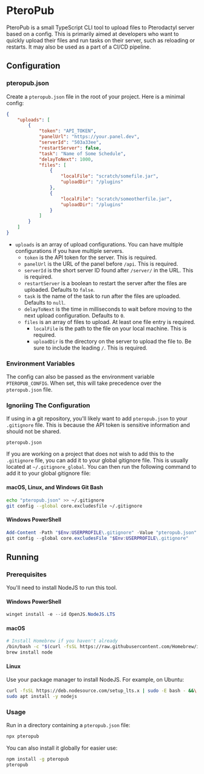 # PteroPub

PteroPub is a small TypeScript CLI tool to upload files to Pterodactyl server based on a config. This is primarily aimed at developers who want to quickly upload their files and run tasks on their server, such as reloading or restarts. It may also be used as a part of a CI/CD pipeline.

## Configuration

### pteropub.json

Create a `pteropub.json` file in the root of your project. Here is a minimal config:

```json
{
    "uploads": [
        {
            "token": "API_TOKEN",
            "panelUrl": "https://your.panel.dev",
            "serverId": "503a33ee",
            "restartServer": false,
            "task": "Name of Some Schedule",
            "delayToNext": 1000,
            "files": [
                {
                    "localFile": "scratch/somefile.jar",
                    "uploadDir": "/plugins"
                },
                {
                    "localFile": "scratch/someotherfile.jar",
                    "uploadDir": "/plugins"
                }
            ]
        }
    ]
}
```

- `uploads` is an array of upload configurations. You can have multiple configurations if you have multiple servers.
    - `token` is the API token for the server. This is required.
    - `panelUrl` is the URL of the panel before `/api`. This is required.
    - `serverId` is the short server ID found after `/server/` in the URL. This is required.
    - `restartServer` is a boolean to restart the server after the files are uploaded. Defaults to `false`.
    - `task` is the name of the task to run after the files are uploaded. Defaults to `null`.
    - `delayToNext` is the time in milliseconds to wait before moving to the next upload configuration. Defaults to `0`.
    - `files` is an array of files to upload. At least one file entry is required.
        - `localFile` is the path to the file on your local machine. This is required.
        - `uploadDir` is the directory on the server to upload the file to. Be sure to include the leading `/`. This is required.


### Environment Variables

The config can also be passed as the environment variable `PTEROPUB_CONFIG`. When set, this will take precedence over the `pteropub.json` file.

### Ignoriing The Configuration

If using in a git repository, you'll likely want to add `pteropub.json` to your `.gitignore` file. This is because the API token is sensitive information and should not be shared.

```gitignore
pteropub.json
```

If you are working on a project that does not wish to add this to the `.gitignore` file, you can add it to your global gitignore file. This is usually located at `~/.gitignore_global`. You can then run the following command to add it to your global gitignore file:

#### macOS, Linux, and Windows Git Bash

```bash
echo "pteropub.json" >> ~/.gitignore
git config --global core.excludesfile ~/.gitignore
```

#### Windows PowerShell

```ps1
Add-Content -Path "$Env:USERPROFILE\.gitignore" -Value "pteropub.json"
git config --global core.excludesFile "$Env:USERPROFILE\.gitignore"
```

## Running

### Prerequisites

You'll need to install NodeJS to run this tool.

#### Windows PowerShell

```ps1
winget install -e --id OpenJS.NodeJS.LTS
```

#### macOS

```bash
# Install Homebrew if you haven't already
/bin/bash -c "$(curl -fsSL https://raw.githubusercontent.com/Homebrew/install/HEAD/install.sh)"
brew install node
```

#### Linux

Use your package manager to install NodeJS. For example, on Ubuntu:

```bash
curl -fsSL https://deb.nodesource.com/setup_lts.x | sudo -E bash - &&\
sudo apt install -y nodejs
```

### Usage

Run in a directory containing a `pteropub.json` file:

```bash
npx pteropub
```

You can also install it globally for easier use:

```bash
npm install -g pteropub
pteropub
```